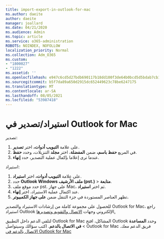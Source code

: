 ```yaml
---
title: import-export-in-outlook-for-mac
ms.author: daeite
author: daeite
manager: joallard
ms.date: 04/21/2020
ms.audience: Admin
ms.topic: article
ms.service: o365-administration
ROBOTS: NOINDEX, NOFOLLOW
localization_priority: Normal
ms.collection: Adm_O365
ms.custom:
- "1800027"
- "1222"
ms.assetid: ''
ms.openlocfilehash: e947c6cd5d27bdb690117b18dd100f3de64b0bcd5d5bdab7cb1eeca355ef4489
ms.sourcegitcommit: b5f7da89a650d2915dc652449623c78be6247175
ms.translationtype: MT
ms.contentlocale: ar-SA
ms.lasthandoff: 08/05/2021
ms.locfileid: "53987418"
---
```

# <a name="importexport-in-outlook-for-mac"></a>استيراد/تصدير في Outlook for Mac 

تصدير:
1. على علامة **التبويب أدوات،** اختر **تصدير**.
2. في المربع **حفظ باسم،** ضمن **المفضلة**، اختر **مجلد** التنزيلات، وحدد **حفظ**.
3. عندما ترى إعلاما بإكمال عملية التصدير، حدد **إنهاء**.

استيراد:
1. على علامة **التبويب أدوات،** اختر **استيراد**.
2. حدد **Outlook Windows ملف الأرشيف (pst.)**  >  **متابعة**.
3. حدد موقع ملف pst. على جهاز Mac، ثم اختر **استيراد**.
4. عند اكتمال عملية الاستيراد، اختر **إنهاء**.
5. تظهر العناصر المستوردة في جزء التنقل ضمن **على جهاز الكمبيوتر.**

للحصول على مجموعة كاملة من إرشادات الاستيراد والتصدير Outlook for Mac، راجع استيراد Outlook الإلكتروني وجهات [الاتصال والتقويم وتصديرها.](https://support.office.com/article/92577192-3881-4502-b79d-c3bbada6c8ef#ID0EAACAAA=Mac) 

لتلقي الدعم داخل التطبيق Outlook for Mac المشاكل، افتح Outlook وحدد **المساعدة**  >  **في الاتصال بالدعم**. اكتب سؤالك وسيتواصل Outlook for Mac فريق الدعم معك. [الاتصال بالدعم في Outlook for Mac](https://support.microsoft.com/office/contact-support-within-outlook-for-mac-d0410177-8e65-4487-93f7-206a3a3d71a8)